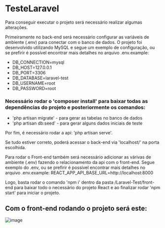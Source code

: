 # TesteLaravel
Para conseguir executar o projeto será necessário realizar algumas alterações.

Primeiramente no back-end será necessário configurar as variáveis de ambiente (.env) para conectar com o banco de dados. O projeto foi desenvolvido utilizando MySQL e segue um exemplo de configuração, ou se prefirir é possível encontrar mais detalhes no arquivo .env.example:

* DB_CONNECTION=mysql
* DB_HOST=127.0.0.1
* DB_PORT=3306
* DB_DATABASE=laravel-test
* DB_USERNAME=root
* DB_PASSWORD=root

### Necessário rodar o 'composer install' para baixar todas as dependências do projeto e posteriormente os comandos:
* 'php artisan migrate' - para gerar as tabelas no banco de dados
* 'php artisan db:seed' - para gerar alguns dados iniciais de teste

Por fim, é necessário rodar a api: 'php artisan serve'.

Se tudo estiver correto, poderá acessar o back-end via 'localhost/' na porta escolhida.

<div/>

Para rodar o Front-end também será necessário adicionar as várivas de ambiente (.env) fazendo o relacionamento da api com o front-end. Segue exemplo do .env, ou se prefirir é possível encontrar mais detalhes no arquivo .env.example:
REACT_APP_API_BASE_URL=http://localhost:8000

Logo, basta rodar o comando 'npm i' dentro da pasta /Laravel-Test/front-end para baixar todo o necessário
do projeto React e ao finalizar rodar 'npm start' para iniciar o projeto.

## Com o front-end rodando o projeto será este:
![image](https://github.com/matheusnamorim/Laravel-Test/assets/107131039/f09cda37-de75-43ba-a3e6-34dbfc54b9bf)


